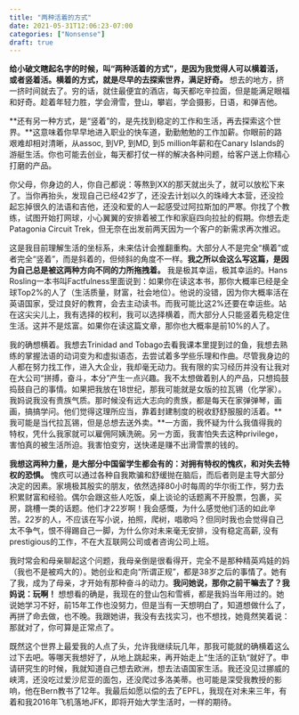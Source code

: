 ```yaml
---
title: "两种活着的方式"
date: 2021-05-31T12:06:23-07:00
categories: ["Nonsense"]
draft: true
---
```

**给小破文瞎起名字的时候，叫“两种活着的方式”，是因为我觉得人可以横着活，或者竖着活。横着的方式，就是尽早的去探索世界，满足好奇。** 想去的地方，挤一挤时间就去了。穷的话，就住最便宜的酒店，每天都吃辛拉面，但是能满足眼福和好奇。趁着年轻力胜，学会滑雪，登山，攀岩，学会摄影，日语，和弹吉他。

**还有另一种方式，是“竖着”的，是先找到稳定的工作和生活，再去探索这个世界。**这意味着你早早地进入职业的快车道，勤勤勉勉的工作加薪。你眼前的路艰难却相对清晰，从assoc, 到VP, 到MD, 到5 million年薪和在Canary Islands的游艇生活。你也可能去创业，每天都打仗一样的解决各种问题，给客户送上你精心打磨的产品。

你父母，你身边的人，你自己都说：等熬到XX的那天就出头了，就可以放松下来了。当你再抬头，发现自己已经42岁了，还没去计划以久的珠峰大本营，还没捡起忘掉很久的法语和吉他，还没和爱的人一起感受过阿拉斯加的严寒。你找了个教练，试图开始打网球，小心翼翼的安排着被工作和家庭四向拉扯的假期。你想去走Patagonia Circuit Trek，但无奈在出发前两天因为一个客户的新需求再次推迟。

这是我目前理解生活的坐标系，未来估计会推翻重构。大部分人不是完全“横着”或者完全“竖着”，而是斜着的，但倾斜的角度不一样。**我之所以会这么写这篇，是因为自己总是被这两种方向不同的力所拖拽着。** 我是极其幸运，极其幸运的。Hans Rosling一本书叫Factfulness里面说到：如果你在读这本书，那你大概率已经是全球Top2%的人了（生活质量，财富，社会地位）。他说的没错，因为你大概率活在英语国家，受过良好的教育，会去主动读书。而我可能比这2%还要在幸运些。站在这尖尖儿上，我有选择的权利，我可以选择横着，而大部分人只能竖着先稳定住生活。这并不是炫富。如果你在读这篇文章，那你也大概率是前10%的人了。

我的确想横着。我想去Trinidad and Tobago去看我课本里提到过的鱼，我想去熟练的掌握法语的动词变为和虚拟语态，去尝试着多学些乐理和作曲。尽管我身边的人都在努力找工作，进入大企业，我却毫无动力。我有限的实习经历并没有让我对在大公司“拼搏，奋斗，本分”产生一点兴趣。我不太想做着别人的产品，只想捣鼓捣鼓自己的事情。如果把我放在18世纪，那我可能就是女版的拉瓦锡（化学家）。我妈说我没有贵族气质。那时候没有远大志向的贵族，都是每天在家弹弹琴，画画，搞搞学问。他们觉得这理所应当，靠着封建制度的税收舒舒服服的活着。**我可能是当代拉瓦锡，但是总想去送外卖。**一方面，我怀疑为什么我值得我的特权，凭什么我家就可以雇佣阿姨洗碗。另一方面，我害怕失去这种privilege，害怕真的被生活所迫。我害怕变穷，送快递是赚不出滑雪票的钱的。

**我想这两种力量，是大部分中国留学生都会有的：对拥有特权的愧疚，和对失去特权的恐惧。** 愧疚可以通过各种自我欺骗和舒缓抛在脑后，而后者则是主导大部分决定的因素。家境极其殷实的朋友，依然选择80小时每周的华尔街工作，努力去积累财富和经验。偶尔会跟这些人吃饭，桌上谈论的话题离不开股票，包裹，买房，跳槽一类的话题。他们才22岁啊！我会感慨，为什么感觉他们活的如此辛苦。22岁的人，不应该在写小说，拍照，爬树，唱歌吗？但同时我也会觉得自己太不争气，恨不得踢自己一脚，为什么你对未来毫无安排，没有稳定高薪, 没有prestigious的工作，不在大互联网公司或者咨询公司上班。

我时常会和母亲聊起这个问题，我母亲倒是很看得开，完全不是那种精英鸡娃的妈（我也不是被鸡大的）。她创业和走向“所谓正规”，都是38岁之后的事情了。她有了我，成为了母亲，才开始有那种奋斗的动力。**我问她说，那你之前干嘛去了？我妈说：玩啊！** 想想看的确是，我现在的登山包和雪裤，都是我妈当年用过的。她说她学习不好，前15年工作也没努力，但是当有一天想明白了，知道想做什么了，再拼了命去做，也不晚。我跟她讲，我没有去找实习，也不想找，她竟然笑着说：那就对了，你可算是正常点了。

既然这个世界上最爱我的人点了头，允许我继续玩几年，那我可能就的确横着这么过下去吧。等哪天我想好了，从地上跳起来，再开始走上“生活的正轨“就好了。申请研究生的时候，我就知道自己想去欧洲，想去法语国家生活。我还没见过挪威的峡湾，还没吃过爱沙尼亚的面包，还没爬过多洛美蒂。也可能是深受我教授的影响，他在Bern教书了12年。我最后如愿以偿的去了EPFL，我现在对未来三年，有着和我2016年飞机落地JFK，即将开始大学生活时，一样的期待。





